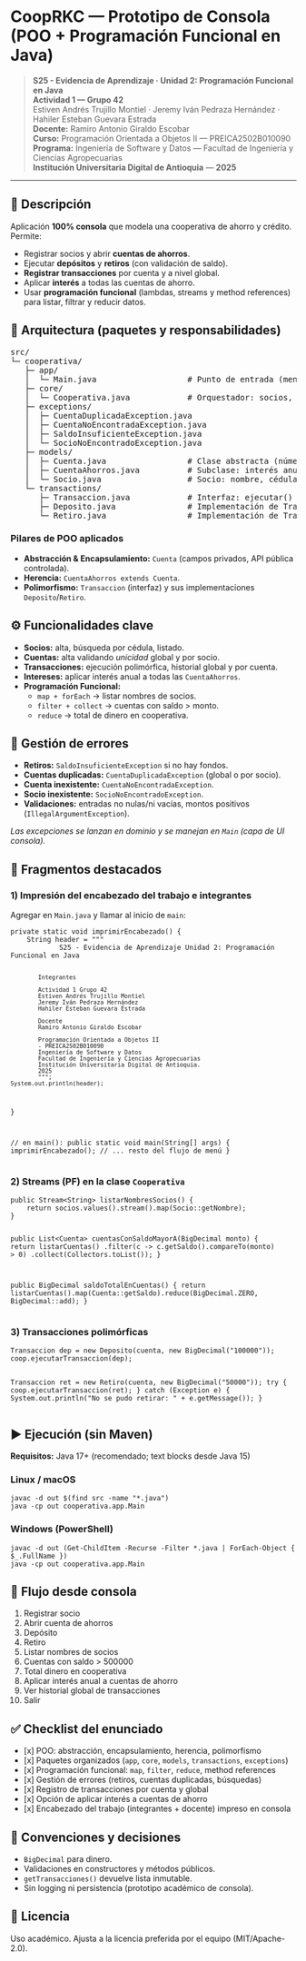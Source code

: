 <h1>CoopRKC — Prototipo de Consola (POO + Programación Funcional en Java)</h1>

<blockquote>
  <p><strong>S25 - Evidencia de Aprendizaje · Unidad 2: Programación Funcional en Java</strong><br>
  <strong>Actividad 1 — Grupo 42</strong><br>
  Estiven Andrés Trujillo Montiel · Jeremy Iván Pedraza Hernández · Hahiler Esteban Guevara Estrada<br>
  <strong>Docente:</strong> Ramiro Antonio Giraldo Escobar<br>
  <strong>Curso:</strong> Programación Orientada a Objetos II — PREICA2502B010090<br>
  <strong>Programa:</strong> Ingeniería de Software y Datos — Facultad de Ingeniería y Ciencias Agropecuarias<br>
  <strong>Institución Universitaria Digital de Antioquia</strong> — <strong>2025</strong></p>
</blockquote>

<hr>

<h2>📌 Descripción</h2>
<p>Aplicación <strong>100% consola</strong> que modela una cooperativa de ahorro y crédito. Permite:</p>
<ul>
  <li>Registrar socios y abrir <strong>cuentas de ahorros</strong>.</li>
  <li>Ejecutar <strong>depósitos</strong> y <strong>retiros</strong> (con validación de saldo).</li>
  <li><strong>Registrar transacciones</strong> por cuenta y a nivel global.</li>
  <li>Aplicar <strong>interés</strong> a todas las cuentas de ahorro.</li>
  <li>Usar <strong>programación funcional</strong> (lambdas, streams y method references) para listar, filtrar y reducir datos.</li>
</ul>

<h2>🧱 Arquitectura (paquetes y responsabilidades)</h2>
<pre>
src/
└─ cooperativa/
   ├─ app/
   │  └─ Main.java                   # Punto de entrada (menú CLI + flujos)
   ├─ core/
   │  └─ Cooperativa.java            # Orquestador: socios, cuentas, transacciones, PF
   ├─ exceptions/
   │  ├─ CuentaDuplicadaException.java
   │  ├─ CuentaNoEncontradaException.java
   │  ├─ SaldoInsuficienteException.java
   │  └─ SocioNoEncontradoException.java
   ├─ models/
   │  ├─ Cuenta.java                 # Clase abstracta (número, saldo, apertura, historial)
   │  ├─ CuentaAhorros.java          # Subclase: interés anual + aplicar interés
   │  └─ Socio.java                  # Socio: nombre, cédula, cuentas
   └─ transactions/
      ├─ Transaccion.java            # Interfaz: ejecutar() y getMonto()
      ├─ Deposito.java               # Implementación de Transaccion
      └─ Retiro.java                 # Implementación de Transaccion
</pre>

<h3>Pilares de POO aplicados</h3>
<ul>
  <li><strong>Abstracción &amp; Encapsulamiento:</strong> <code>Cuenta</code> (campos privados, API pública controlada).</li>
  <li><strong>Herencia:</strong> <code>CuentaAhorros extends Cuenta</code>.</li>
  <li><strong>Polimorfismo:</strong> <code>Transaccion</code> (interfaz) y sus implementaciones <code>Deposito</code>/<code>Retiro</code>.</li>
</ul>

<h2>⚙️ Funcionalidades clave</h2>
<ul>
  <li><strong>Socios:</strong> alta, búsqueda por cédula, listado.</li>
  <li><strong>Cuentas:</strong> alta validando <em>unicidad</em> global y por socio.</li>
  <li><strong>Transacciones:</strong> ejecución polimórfica, historial global y por cuenta.</li>
  <li><strong>Intereses:</strong> aplicar interés anual a todas las <code>CuentaAhorros</code>.</li>
  <li><strong>Programación Funcional:</strong> 
    <ul>
      <li><code>map + forEach</code> → listar nombres de socios.</li>
      <li><code>filter + collect</code> → cuentas con saldo &gt; monto.</li>
      <li><code>reduce</code> → total de dinero en cooperativa.</li>
    </ul>
  </li>
</ul>

<h2>🧪 Gestión de errores</h2>
<ul>
  <li><strong>Retiros:</strong> <code>SaldoInsuficienteException</code> si no hay fondos.</li>
  <li><strong>Cuentas duplicadas:</strong> <code>CuentaDuplicadaException</code> (global o por socio).</li>
  <li><strong>Cuenta inexistente:</strong> <code>CuentaNoEncontradaException</code>.</li>
  <li><strong>Socio inexistente:</strong> <code>SocioNoEncontradoException</code>.</li>
  <li><strong>Validaciones:</strong> entradas no nulas/ni vacías, montos positivos (<code>IllegalArgumentException</code>).</li>
</ul>
<p><em>Las excepciones se lanzan en dominio y se manejan en <code>Main</code> (capa de UI consola).</em></p>

<h2>🧩 Fragmentos destacados</h2>

<h3>1) Impresión del encabezado del trabajo e integrantes</h3>
<p>Agregar en <code>Main.java</code> y llamar al inicio de <code>main</code>:</p>
<pre><code class="language-java">private static void imprimirEncabezado() {
    String header = """
            S25 - Evidencia de Aprendizaje Unidad 2: Programación Funcional en Java

            Integrantes

            Actividad 1 Grupo 42
            Estiven Andrés Trujillo Montiel
            Jeremy Iván Pedraza Hernández
            Hahiler Esteban Guevara Estrada

            Docente
            Ramiro Antonio Giraldo Escobar

            Programación Orientada a Objetos II
            - PREICA2502B010090
            Ingeniería de Software y Datos
            Facultad de Ingeniería y Ciencias Agropecuarias
            Institución Universitaria Digital de Antioquia.
            2025
            """;
    System.out.println(header);
}

// en main():
public static void main(String[] args) {
    imprimirEncabezado();
    // ... resto del flujo de menú
}
</code></pre>

<h3>2) Streams (PF) en la clase <code>Cooperativa</code></h3>
<pre><code class="language-java">public Stream&lt;String&gt; listarNombresSocios() { 
    return socios.values().stream().map(Socio::getNombre); 
}

public List&lt;Cuenta&gt; cuentasConSaldoMayorA(BigDecimal monto) {
    return listarCuentas()
        .filter(c -&gt; c.getSaldo().compareTo(monto) &gt; 0)
        .collect(Collectors.toList());
}

public BigDecimal saldoTotalEnCuentas() {
    return listarCuentas().map(Cuenta::getSaldo).reduce(BigDecimal.ZERO, BigDecimal::add);
}
</code></pre>

<h3>3) Transacciones polimórficas</h3>
<pre><code class="language-java">Transaccion dep = new Deposito(cuenta, new BigDecimal("100000"));
coop.ejecutarTransaccion(dep);

Transaccion ret = new Retiro(cuenta, new BigDecimal("50000"));
try {
    coop.ejecutarTransaccion(ret);
} catch (Exception e) {
    System.out.println("No se pudo retirar: " + e.getMessage());
}
</code></pre>

<h2>▶️ Ejecución (sin Maven)</h2>
<p><strong>Requisitos:</strong> Java 17+ (recomendado; text blocks desde Java 15)</p>

<h3>Linux / macOS</h3>
<pre><code>javac -d out $(find src -name "*.java")
java -cp out cooperativa.app.Main
</code></pre>

<h3>Windows (PowerShell)</h3>
<pre><code>javac -d out (Get-ChildItem -Recurse -Filter *.java | ForEach-Object { $_.FullName })
java -cp out cooperativa.app.Main
</code></pre>

<h2>🧭 Flujo desde consola </h2>
<ol>
  <li>Registrar socio</li>
  <li>Abrir cuenta de ahorros</li>
  <li>Depósito</li>
  <li>Retiro</li>
  <li>Listar nombres de socios</li>
  <li>Cuentas con saldo &gt; 500000 </li>
  <li>Total dinero en cooperativa </li>
  <li>Aplicar interés anual a cuentas de ahorro</li>
  <li>Ver historial global de transacciones</li>
  <li>Salir</li>
</ol>

<h2>✅ Checklist del enunciado</h2>
<ul>
  <li>[x] POO: abstracción, encapsulamiento, herencia, polimorfismo</li>
  <li>[x] Paquetes organizados (<code>app</code>, <code>core</code>, <code>models</code>, <code>transactions</code>, <code>exceptions</code>)</li>
  <li>[x] Programación funcional: <code>map</code>, <code>filter</code>, <code>reduce</code>, method references</li>
  <li>[x] Gestión de errores (retiros, cuentas duplicadas, búsquedas)</li>
  <li>[x] Registro de transacciones por cuenta y global</li>
  <li>[x] Opción de aplicar interés a cuentas de ahorro</li>
  <li>[x] Encabezado del trabajo (integrantes + docente) impreso en consola</li>
</ul>

<h2>🧹 Convenciones y decisiones</h2>
<ul>
  <li><code>BigDecimal</code> para dinero.</li>
  <li>Validaciones en constructores y métodos públicos.</li>
  <li><code>getTransacciones()</code> devuelve lista inmutable.</li>
  <li>Sin logging ni persistencia (prototipo académico de consola).</li>
</ul>

<h2>📄 Licencia</h2>
<p>Uso académico. Ajusta a la licencia preferida por el equipo (MIT/Apache-2.0).</p>
